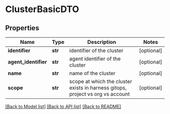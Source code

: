 # ClusterBasicDTO

## Properties
Name | Type | Description | Notes
------------ | ------------- | ------------- | -------------
**identifier** | **str** | identifier of the cluster | [optional] 
**agent_identifier** | **str** | agent identifier of the cluster | [optional] 
**name** | **str** | name of the cluster | [optional] 
**scope** | **str** | scope at which the cluster exists in harness gitops, project vs org vs account | [optional] 

[[Back to Model list]](../README.md#documentation-for-models) [[Back to API list]](../README.md#documentation-for-api-endpoints) [[Back to README]](../README.md)

